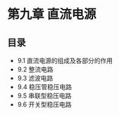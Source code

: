 # 第九章 直流电源
## 目录
- 9.1 直流电源的组成及各部分的作用
- 9.2 整流电路
- 9.3 滤波电路
- 9.4 稳压管稳压电路
- 9.5 串联型稳压电路
- 9.6 开关型稳压电路

